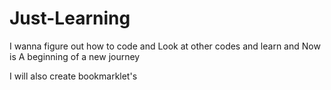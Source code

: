 # Just-Learning
I wanna figure out how to code and Look at other codes and learn
and Now is A beginning of a new journey


I will also create bookmarklet's
